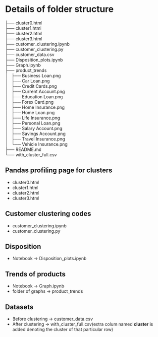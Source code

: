# Details of folder structure

├── cluster0.html<br>
├── cluster1.html<br>
├── cluster2.html<br>
├── cluster3.html<br>
├── customer_clustering.ipynb<br>
├── customer_clustering.py<br>
├── customer_data.csv<br>
├── Disposition_plots.ipynb<br>
├── Graph.ipynb<br>
├── product_trends<br>
│   ├── Business Loan.png<br>
│   ├── Car Loan.png<br>
│   ├── Credit Cards.png<br>
│   ├── Current Account.png<br>
│   ├── Education Loan.png<br>
│   ├── Forex Card.png<br>
│   ├── Home Insurance.png<br>
│   ├── Home Loan.png<br>
│   ├── Life Insurance.png<br>
│   ├── Personal Loan.png<br>
│   ├── Salary Account.png<br>
│   ├── Savings Account.png<br>
│   ├── Travel Insurance.png<br>
│   └── Vehicle Insurance.png<br>
├── README.md<br>
└── with_cluster_full.csv<br>

## Pandas profiling page for clusters
* cluster0.html
* cluster1.html
* cluster2.html
* cluster3.html

## Customer clustering codes
* customer_clustering.ipynb
* customer_clustering.py

## Disposition
* Notebook -> Disposition_plots.ipynb

## Trends of products
* Notebook -> Graph.ipynb
* folder of graphs -> product_trends

## Datasets
* Before clustering -> customer_data.csv
* After clustering -> with_cluster_full.csv(extra colum named **cluster** is added denoting the cluster of that particular row)